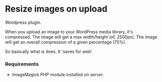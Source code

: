 # Resize images on upload #

Wordpress plugin.

When you upload an image to your WordPress media library, it's compressed. 
The image will get a max width/height (of, 2500px). 
The image will get an overall compression of a given percentage (75%).

So basically what is does. It 'saves for web'.



### Requirements ###

* ImageMagick PHP module installed on server.
